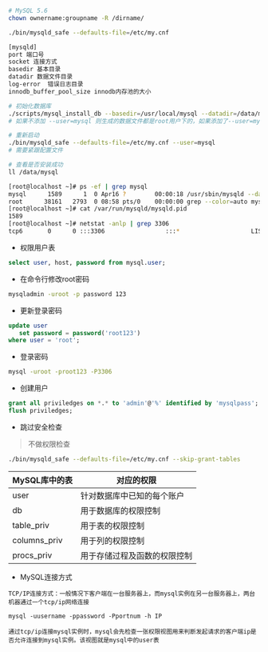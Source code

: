 ```bash
# MySQL 5.6
chown ownername:groupname -R /dirname/

./bin/mysqld_safe --defaults-file=/etc/my.cnf

[mysqld]
port 端口号
socket 连接方式
basedir 基本目录
datadir 数据文件目录
log-error  错误日志目录
innodb_buffer_pool_size innodb内存池的大小

# 初始化数据库
./scripts/mysql_install_db --basedir=/usr/local/mysql --datadir=/data/mysql --defaults-file=my.cnf --user=mysql
# 如果不添加 --user=mysql 则生成的数据文件都是root用户下的，如果添加了--user=mysql 则生成的数据文件是 mysql

# 重新启动
./bin/mysqld_safe --defaults-file=/etc/my.cnf --user=mysql
# 需要紧跟配置文件

# 查看是否安装成功
ll /data/mysql
```

```bash
[root@localhost ~]# ps -ef | grep mysql
mysql      1589      1  0 Apr16 ?        00:00:18 /usr/sbin/mysqld --daemonize --pid-file=/var/run/mysqld/mysqld.pid
root      38161   2793  0 08:58 pts/0    00:00:00 grep --color=auto mysql
[root@localhost ~]# cat /var/run/mysqld/mysqld.pid
1589
[root@localhost ~]# netstat -anlp | grep 3306
tcp6       0      0 :::3306                 :::*                    LISTEN      1589/mysqld
```

- 权限用户表
```sql
select user, host, password from mysql.user;
```

- 在命令行修改root密码
```bash
mysqladmin -uroot -p password 123
```

- 更新登录密码
```sql
update user
   set password = password('root123')
where user = 'root';
```

- 登录密码
```bash
mysql -uroot -proot123 -P3306
```

- 创建用户
```sql
grant all priviledges on *.* to 'admin'@'%' identified by 'mysqlpass';
flush priviledges;
```

- 跳过安全检查
> 不做权限检查
```bash
./bin/mysqld_safe --defaults-file=/etc/my.cnf --skip-grant-tables
```




MySQL库中的表  | 对应的权限
--|--
user  |  针对数据库中已知的每个账户
db  |  用于数据库的权限控制
table_priv  |  用于表的权限控制
columns_priv  |  用于列的权限控制
procs_priv  |  用于存储过程及函数的权限控制

- MySQL连接方式
```
TCP/IP连接方式：一般情况下客户端在一台服务器上，而mysql实例在另一台服务器上，两台机器通过一个tcp/ip网络连接

mysql -uusername -ppassword -Pportnum -h IP

通过tcp/ip连接mysql实例时，mysql会先检查一张权限视图用来判断发起请求的客户端ip是否允许连接到mysql实例。该视图就是mysql中的user表
```
